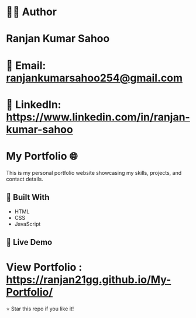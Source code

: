 # 🧑‍💻 Author

# Ranjan Kumar Sahoo
# 📧 Email: ranjankumarsahoo254@gmail.com
# 💼 LinkedIn: https://www.linkedin.com/in/ranjan-kumar-sahoo

# My Portfolio 🌐
This is my personal portfolio website showcasing my skills, projects, and contact details.

## 🚀 Built With
- HTML  
- CSS  
- JavaScript  

## 🔗 Live Demo
# View Portfolio : https://ranjan21gg.github.io/My-Portfolio/

⭐ Star this repo if you like it!
